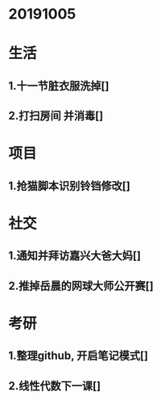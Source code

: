 # 20191005

# 生活
## 1.十一节脏衣服洗掉[]
## 2.打扫房间 并消毒[]

# 项目
## 1.抢猫脚本识别铃铛修改[]

# 社交
## 1.通知并拜访嘉兴大爸大妈[]
## 2.推掉岳晨的网球大师公开赛[]

# 考研
## 1.整理github, 开启笔记模式[]
## 2.线性代数下一课[]

